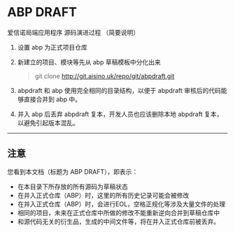# ABP DRAFT

爱信诺局端应用程序 源码演进过程
（简要说明）

1. 设置 abp 为正式项目仓库

2. 新建立的项目、模块等先从 abp 草稿模板中分化出来

   > git clone http://git.aisino.uk/repo/git/abpdraft.git

3. abpdraft 和 abp 使用完全相同的目录结构，以便于 abpdraft 审核后的代码能够直接合并到 abp 中。

4. 并入 abp 后丢弃 abpdraft 复本，开发人员也应该删除本地 abpdraft 复本，以避免引起版本混乱。

---

## 注意

您看到本文档（标题为 ABP DRAFT），即表示：

- 在本目录下所存放的所有源码为草稿状态
- 在并入正式仓库（ABP）时，这里的所有历史记录可能会被修改
- 在并入正式仓库（ABP）时，会进行EOL，空格正规化等涉及大量文件的处理
- 相同的项目，未来在正式仓库中所做的修改不能重新逆向合并到草稿仓库中
- 和源代码无关的衍生品，生成的中间文件等，将在并入正式仓库前被丢弃。

